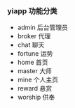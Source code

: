 ### yiapp 功能分类

- admin 后台管理员
- broker 代理
- chat 聊天
- fortune 运势
- home 首页
- master 大师
- mine 个人主页
- reward 悬赏
- worship 供奉